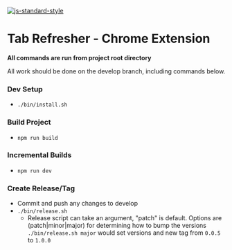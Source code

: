 
[![js-standard-style](https://img.shields.io/badge/code%20style-standard-brightgreen.svg?style=flat)](http://standardjs.com/)

# Tab Refresher - Chrome Extension

**All commands are run from project root directory**

All work should be done on the develop branch, including commands below.

### Dev Setup
- `./bin/install.sh`

### Build Project
- `npm run build`

### Incremental Builds
- `npm run dev`

### Create Release/Tag
- Commit and push any changes to develop
- `./bin/release.sh`
  - Release script can take an argument, "patch" is default. Options are (patch|minor|major) for determining how to bump the versions
  `./bin/release.sh major` would set versions and new tag from `0.0.5` to `1.0.0`
